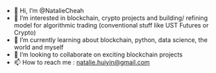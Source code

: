 - 👋 Hi, I’m @NatalieCheah
- 👀 I’m interested in blockchain, crypto projects and building/ refining model for algorithmic trading (conventional stuff like UST Futures or Crypto)
- 🌱 I’m currently learning about blockchain, python, data science, the world and myself
- 💞️ I’m looking to collaborate on exciting blockchain projects
- 📫 How to reach me : natalie.huiyin@gmail.com

<!---
NatalieCheah/NatalieCheah is a ✨ special ✨ repository because its `README.md` (this file) appears on your GitHub profile.
You can click the Preview link to take a look at your changes.
--->
